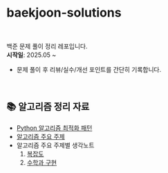 # baekjoon-solutions

<br />

백준 문제 풀이 정리 레포입니다.  
**시작일**: 2025.05 ~

- 문제 풀이 후 리뷰/실수/개선 포인트를 간단히 기록합니다.

<br />

## 📚 알고리즘 정리 자료

- [Python 알고리즘 최적화 패턴](./Docs/python_patterns.md)
- [알고리즘 주요 주제](./Docs//algorithm_core_topics.md)
- 알고리즘 주요 주제별 생각노트
  1. [복잡도](./Docs/Topics/1.%20Complexity.md)
  2. [수학과 구현](./Docs//Topics//2.%20Mathmatics_and_Implementation.md)

